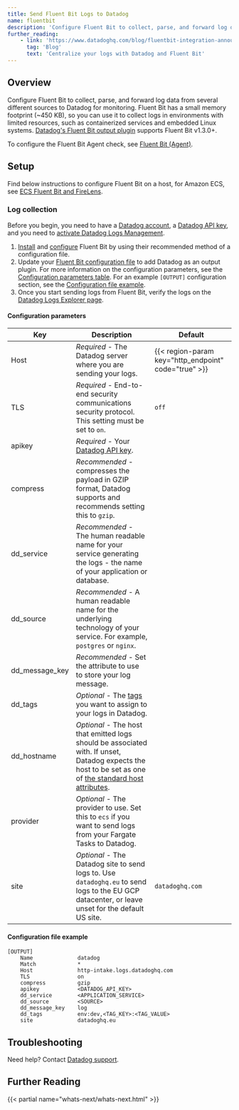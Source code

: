 ```yaml
---
title: Send Fluent Bit Logs to Datadog
name: fluentbit
description: 'Configure Fluent Bit to collect, parse, and forward log data from several sources.'
further_reading:
    - link: 'https://www.datadoghq.com/blog/fluentbit-integration-announcement/'
      tag: 'Blog'
      text: 'Centralize your logs with Datadog and Fluent Bit'
---
```


## Overview

Configure Fluent Bit to collect, parse, and forward log data from several different sources to Datadog for monitoring. Fluent Bit has a small memory footprint (~450 KB), so you can use it to collect logs in environments with limited resources, such as containerized services and embedded Linux systems. [Datadog's Fluent Bit output plugin][1] supports Fluent Bit v1.3.0+.

To configure the Fluent Bit Agent check, see [Fluent Bit (Agent)][13].

## Setup

Find below instructions to configure Fluent Bit on a host, for Amazon ECS, see [ECS Fluent Bit and FireLens][2].

### Log collection

Before you begin, you need to have a [Datadog account][3], a [Datadog API key][4], and you need to [activate Datadog Logs Management][5].

1. [Install][6] and [configure][7] Fluent Bit by using their recommended method of a configuration file.
2. Update your [Fluent Bit configuration file][8] to add Datadog as an output plugin. For more information on the configuration parameters, see the [Configuration parameters table](#configuration-parameters). For an example `[OUTPUT]` configuration section, see the [Configuration file example](#configuration-file-example).
3. Once you start sending logs from Fluent Bit, verify the logs on the [Datadog Logs Explorer page][9].

#### Configuration parameters

| Key            | Description                                                                                                                                                                                                                                                                                                                 | Default                                                                     |
| -------------- | ------------------------------------------------------------------------------------------------------------------------                                                                                                                                                                                                    | --------------------------------------------------------------------------- |
| Host           | _Required_ - The Datadog server where you are sending your logs.                                                                                                                                                                                                                                                            | {{< region-param key="http_endpoint" code="true" >}}                        |
| TLS            | _Required_ - End-to-end security communications security protocol. This setting must be set to `on`.                                                                                                                                                                                                                        | `off`                                                                       |
| apikey         | _Required_ - Your [Datadog API key][4].                                                                                                                                                                                                                                                                                     |                                                                             |
| compress       | _Recommended_ - compresses the payload in GZIP format, Datadog supports and recommends setting this to `gzip`.                                                                                                                                                                                                              |                                                                             |
| dd_service     | _Recommended_ - The human readable name for your service generating the logs - the name of your application or database.                                                                                                                                                                                                    |                                                                             |
| dd_source      | _Recommended_ - A human readable name for the underlying technology of your service. For example, `postgres` or `nginx`.                                                                                                                                                                                                    |                                                                             |
| dd_message_key | _Recommended_ - Set the attribute to use to store your log message.                                                                                                                                                                                                                                                         |                                                                             |
| dd_tags        | _Optional_ - The [tags][10] you want to assign to your logs in Datadog.                                                                                                                                                                                                                                                     |                                                                             |
| dd_hostname    | _Optional_ - The host that emitted logs should be associated with. If unset, Datadog expects the host to be set as one of [the standard host attributes][12].
| provider       | _Optional_ - The provider to use. Set this to `ecs` if you want to send logs from your Fargate Tasks to Datadog.                                                                                                                                                                                                            |                                                                             |
| site           | _Optional_ - The Datadog site to send logs to. Use `datadoghq.eu` to send logs to the EU GCP datacenter, or leave unset for the default US site.                                                                                                                                                                        | `datadoghq.com`                                                             |

#### Configuration file example

```text
[OUTPUT]
    Name              datadog
    Match             *
    Host              http-intake.logs.datadoghq.com
    TLS               on
    compress          gzip
    apikey            <DATADOG_API_KEY>
    dd_service        <APPLICATION_SERVICE>
    dd_source         <SOURCE>
    dd_message_key    log
    dd_tags           env:dev,<TAG_KEY>:<TAG_VALUE>
    site              datadoghq.eu
```

## Troubleshooting

Need help? Contact [Datadog support][11].

## Further Reading

{{< partial name="whats-next/whats-next.html" >}}

[1]: https://docs.fluentbit.io/manual/output/datadog
[2]: /integrations/ecs_fargate/?tab=webui#fluent-bit-and-firelens
[3]: https://app.datadoghq.com/signup
[4]: /account_management/api-app-keys/
[5]: https://app.datadoghq.com/logs/activation
[6]: https://docs.fluentbit.io/manual/installation/sources/build-and-install
[7]: https://docs.fluentbit.io/manual/administration/configuring-fluent-bit
[8]: https://docs.fluentbit.io/manual/administration/configuring-fluent-bit/classic-mode/configuration-file
[9]: https://app.datadoghq.com/logs
[10]: /getting_started/tagging/
[11]: /help/
[12]: /logs/log_configuration/pipelines/?tab=host#preprocessing
[13]: /integrations/fluentbit/


